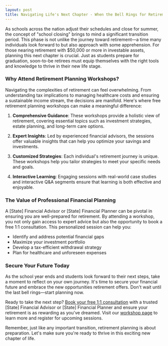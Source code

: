 ```yaml
---
layout: post
title: Navigating Life's Next Chapter - When the Bell Rings for Retirement
---
```



As schools across the nation adjust their schedules and close for summer, the concept of "school closing" brings to mind a significant transition period. This phase is not unlike the journey toward retirement—a time many individuals look forward to but also approach with some apprehension. For those nearing retirement with $50,000 or more in investable assets, planning this next chapter is crucial. Just as students prepare for graduation, soon-to-be retirees must equip themselves with the right tools and knowledge to thrive in their new life stage.

### Why Attend Retirement Planning Workshops?

Navigating the complexities of retirement can feel overwhelming. From understanding tax implications to managing healthcare costs and ensuring a sustainable income stream, the decisions are manifold. Here's where free retirement planning workshops can make a meaningful difference:

1. **Comprehensive Guidance**: These workshops provide a holistic view of retirement, covering essential topics such as investment strategies, estate planning, and long-term care options.

2. **Expert Insights**: Led by experienced financial advisors, the sessions offer valuable insights that can help you optimize your savings and investments.

3. **Customized Strategies**: Each individual's retirement journey is unique. These workshops help you tailor strategies to meet your specific needs and goals.

4. **Interactive Learning**: Engaging sessions with real-world case studies and interactive Q&A segments ensure that learning is both effective and enjoyable.

### The Value of Professional Financial Planning

A [State] Financial Advisor or [State] Financial Planner can be pivotal in ensuring you are well-prepared for retirement. By attending a workshop, you not only gain access to expert advice but also the opportunity to book a free 1:1 consultation. This personalized session can help you:

- Identify and address potential financial gaps
- Maximize your investment portfolio
- Develop a tax-efficient withdrawal strategy
- Plan for healthcare and unforeseen expenses

### Secure Your Future Today

As the school year ends and students look forward to their next steps, take a moment to reflect on your own journey. It's time to secure your financial future and embrace the new opportunities retirement offers. Don't wait until the last bell rings—start planning now.

Ready to take the next step? [Book your free 1:1 consultation](https://workshopsforretirement.com) with a trusted [State] Financial Advisor or [State] Financial Planner and ensure your retirement is as rewarding as you've dreamed. Visit our [workshop page](https://workshopsforretirement.com) to learn more and register for upcoming sessions.

Remember, just like any important transition, retirement planning is about preparation. Let's make sure you're ready to thrive in this exciting new chapter of life.
